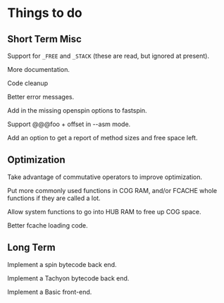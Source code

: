 Things to do
============

Short Term Misc
---------------
Support for `_FREE` and `_STACK` (these are read, but ignored at present).

More documentation.

Code cleanup

Better error messages.

Add in the missing openspin options to fastspin.

Support @@@foo + offset in --asm mode.

Add an option to get a report of method sizes and free space left.

Optimization
------------

Take advantage of commutative operators to improve optimization.

Put more commonly used functions in COG RAM, and/or FCACHE whole functions
if they are called a lot.

Allow system functions to go into HUB RAM to free up COG space.

Better fcache loading code.


Long Term
---------

Implement a spin bytecode back end.

Implement a Tachyon bytecode back end.

Implement a Basic front-end.
